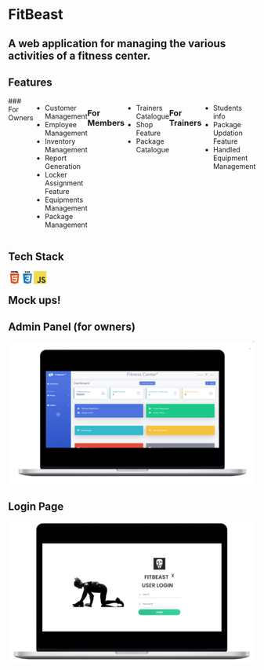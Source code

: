 # FitBeast 
## A web application for managing the various activities of a fitness center.
## Features
<div style="display:flex">
### For Owners
<ul>
  <li>Customer Management</li>
  <li>Employee Management</li>
  <li>Inventory Management</li>
  <li>Report Generation</li>
  <li>Locker Assignment Feature</li>
  <li>Equipments Management</li>
  <li>Package Management</li>
</ul>

### For Members

<ul>
  <li>Trainers Catalogue</li>
  <li>Shop Feature</li>
  <li>Package Catalogue</li>
</ul>

### For Trainers

<ul>
  <li>Students info</li>
  <li>Package Updation Feature</li>
  <li>Handled Equipment Management</li>
</ul>
</div>

## Tech Stack

<img align="left" alt="HTML5" width="26px" src="https://raw.githubusercontent.com/github/explore/80688e429a7d4ef2fca1e82350fe8e3517d3494d/topics/html/html.png" />
<img align="left" alt="CSS3" width="26px" src="https://raw.githubusercontent.com/github/explore/80688e429a7d4ef2fca1e82350fe8e3517d3494d/topics/css/css.png" />
<img align="left" alt="JavaScript" width="26px" src="https://raw.githubusercontent.com/github/explore/80688e429a7d4ef2fca1e82350fe8e3517d3494d/topics/javascript/javascript.png" /><br/>

## Mock ups!
## Admin Panel (for owners)

![Screenshots](/img/fit2_macbookpro15_front.png)
## Login Page
![Screenshots2](/img/1.png)
